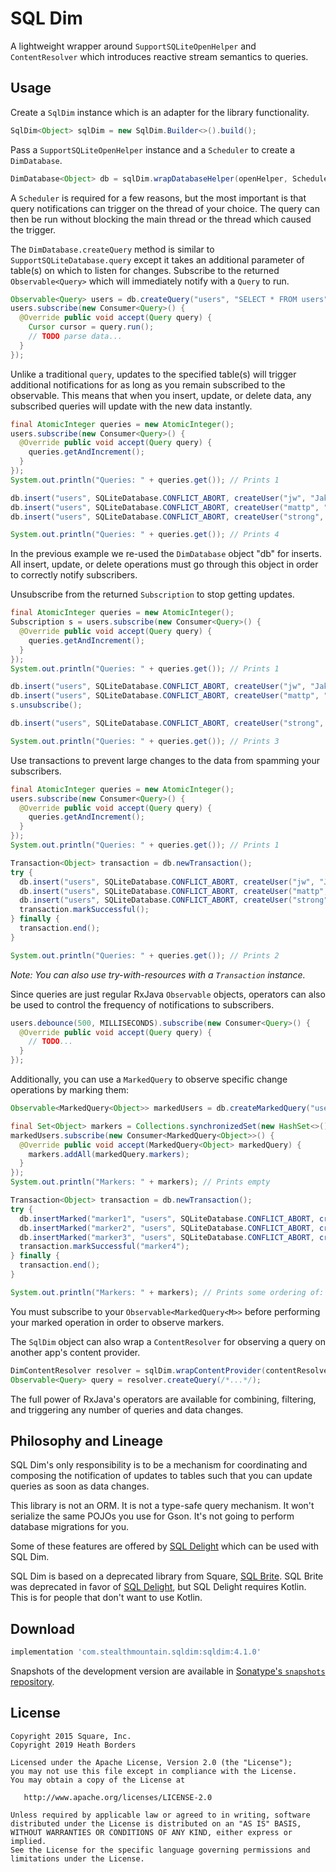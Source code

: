 SQL Dim
=========

A lightweight wrapper around `SupportSQLiteOpenHelper` and `ContentResolver` which introduces reactive
stream semantics to queries.

Usage
-----

Create a `SqlDim` instance which is an adapter for the library functionality.

```java
SqlDim<Object> sqlDim = new SqlDim.Builder<>().build();
```

Pass a `SupportSQLiteOpenHelper` instance and a `Scheduler` to create a `DimDatabase`.

```java
DimDatabase<Object> db = sqlDim.wrapDatabaseHelper(openHelper, Schedulers.io());
```

A `Scheduler` is required for a few reasons, but the most important is that query notifications can
trigger on the thread of your choice. The query can then be run without blocking the main thread or
the thread which caused the trigger.

The `DimDatabase.createQuery` method is similar to `SupportSQLiteDatabase.query` except it takes an
additional parameter of table(s) on which to listen for changes. Subscribe to the returned
`Observable<Query>` which will immediately notify with a `Query` to run.

```java
Observable<Query> users = db.createQuery("users", "SELECT * FROM users");
users.subscribe(new Consumer<Query>() {
  @Override public void accept(Query query) {
    Cursor cursor = query.run();
    // TODO parse data...
  }
});
```

Unlike a traditional `query`, updates to the specified table(s) will trigger additional
notifications for as long as you remain subscribed to the observable. This means that when you
insert, update, or delete data, any subscribed queries will update with the new data instantly.

```java
final AtomicInteger queries = new AtomicInteger();
users.subscribe(new Consumer<Query>() {
  @Override public void accept(Query query) {
    queries.getAndIncrement();
  }
});
System.out.println("Queries: " + queries.get()); // Prints 1

db.insert("users", SQLiteDatabase.CONFLICT_ABORT, createUser("jw", "Jake Wharton"));
db.insert("users", SQLiteDatabase.CONFLICT_ABORT, createUser("mattp", "Matt Precious"));
db.insert("users", SQLiteDatabase.CONFLICT_ABORT, createUser("strong", "Alec Strong"));

System.out.println("Queries: " + queries.get()); // Prints 4
```

In the previous example we re-used the `DimDatabase` object "db" for inserts. All insert, update,
or delete operations must go through this object in order to correctly notify subscribers.

Unsubscribe from the returned `Subscription` to stop getting updates.

```java
final AtomicInteger queries = new AtomicInteger();
Subscription s = users.subscribe(new Consumer<Query>() {
  @Override public void accept(Query query) {
    queries.getAndIncrement();
  }
});
System.out.println("Queries: " + queries.get()); // Prints 1

db.insert("users", SQLiteDatabase.CONFLICT_ABORT, createUser("jw", "Jake Wharton"));
db.insert("users", SQLiteDatabase.CONFLICT_ABORT, createUser("mattp", "Matt Precious"));
s.unsubscribe();

db.insert("users", SQLiteDatabase.CONFLICT_ABORT, createUser("strong", "Alec Strong"));

System.out.println("Queries: " + queries.get()); // Prints 3
```

Use transactions to prevent large changes to the data from spamming your subscribers.

```java
final AtomicInteger queries = new AtomicInteger();
users.subscribe(new Consumer<Query>() {
  @Override public void accept(Query query) {
    queries.getAndIncrement();
  }
});
System.out.println("Queries: " + queries.get()); // Prints 1

Transaction<Object> transaction = db.newTransaction();
try {
  db.insert("users", SQLiteDatabase.CONFLICT_ABORT, createUser("jw", "Jake Wharton"));
  db.insert("users", SQLiteDatabase.CONFLICT_ABORT, createUser("mattp", "Matt Precious"));
  db.insert("users", SQLiteDatabase.CONFLICT_ABORT, createUser("strong", "Alec Strong"));
  transaction.markSuccessful();
} finally {
  transaction.end();
}

System.out.println("Queries: " + queries.get()); // Prints 2
```
*Note: You can also use try-with-resources with a `Transaction` instance.*

Since queries are just regular RxJava `Observable` objects, operators can also be used to
control the frequency of notifications to subscribers.

```java
users.debounce(500, MILLISECONDS).subscribe(new Consumer<Query>() {
  @Override public void accept(Query query) {
    // TODO...
  }
});
```

Additionally, you can use a `MarkedQuery` to observe specific change operations by marking them:

```java
Observable<MarkedQuery<Object>> markedUsers = db.createMarkedQuery("users", "SELECT * FROM users");

final Set<Object> markers = Collections.synchronizedSet(new HashSet<>());
markedUsers.subscribe(new Consumer<MarkedQuery<Object>>() {
  @Override public void accept(MarkedQuery<Object> markedQuery) {
    markers.addAll(markedQuery.markers);
  }
});
System.out.println("Markers: " + markers); // Prints empty

Transaction<Object> transaction = db.newTransaction();
try {
  db.insertMarked("marker1", "users", SQLiteDatabase.CONFLICT_ABORT, createUser("jw", "Jake Wharton"));
  db.insertMarked("marker2", "users", SQLiteDatabase.CONFLICT_ABORT, createUser("mattp", "Matt Precious"));
  db.insertMarked("marker3", "users", SQLiteDatabase.CONFLICT_ABORT, createUser("strong", "Alec Strong"));
  transaction.markSuccessful("marker4");
} finally {
  transaction.end();
}

System.out.println("Markers: " + markers); // Prints some ordering of: marker1, marker2, marker3, marker4
```

You must subscribe to your `Observable<MarkedQuery<M>>` before performing your marked operation
in order to observe markers.

The `SqlDim` object can also wrap a `ContentResolver` for observing a query on another app's
content provider.

```java
DimContentResolver resolver = sqlDim.wrapContentProvider(contentResolver, Schedulers.io());
Observable<Query> query = resolver.createQuery(/*...*/);
```

The full power of RxJava's operators are available for combining, filtering, and triggering any
number of queries and data changes.



Philosophy and Lineage
----------------------

SQL Dim's only responsibility is to be a mechanism for coordinating and composing the notification
of updates to tables such that you can update queries as soon as data changes.

This library is not an ORM. It is not a type-safe query mechanism. It won't serialize the same POJOs
you use for Gson. It's not going to perform database migrations for you.

Some of these features are offered by [SQL Delight][sqldelight] which can be used with SQL Dim.

SQL Dim is based on a deprecated library from Square, [SQL Brite][sqlbrite]. SQL Brite was
deprecated in favor of [SQL Delight][sqldelight], but SQL Delight requires Kotlin. This is for
people that don't want to use Kotlin.


Download
--------

```groovy
implementation 'com.stealthmountain.sqldim:sqldim:4.1.0'
```

Snapshots of the development version are available in [Sonatype's `snapshots` repository][snap].



License
-------

    Copyright 2015 Square, Inc.
    Copyright 2019 Heath Borders

    Licensed under the Apache License, Version 2.0 (the "License");
    you may not use this file except in compliance with the License.
    You may obtain a copy of the License at

       http://www.apache.org/licenses/LICENSE-2.0

    Unless required by applicable law or agreed to in writing, software
    distributed under the License is distributed on an "AS IS" BASIS,
    WITHOUT WARRANTIES OR CONDITIONS OF ANY KIND, either express or implied.
    See the License for the specific language governing permissions and
    limitations under the License.





 [snap]: https://oss.sonatype.org/content/repositories/snapshots/
 [sqldelight]: https://github.com/square/sqldelight/
 [sqlbrite]: https://github.com/square/sqlbrite/
